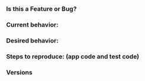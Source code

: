 ### Is this a Feature or Bug?

<!-- Is this a question? Don't open an issue. Ask in our chat https://gitter.im/cypress-io/cypress-->

### Current behavior:

<!-- images, stack traces, etc -->

### Desired behavior:

<!-- A clear concise description of what you want to happen -->

### Steps to reproduce: (app code and test code)

<!-- Issues without reproducible steps will get closed. You can fork https://github.com/cypress-io/cypress-test-tiny repo, set up a failing test, then tell us the repo/branch to try. -->

### Versions

<!-- Cypress, operating system, browser -->
